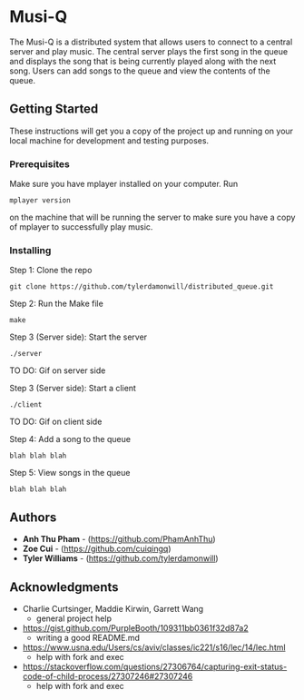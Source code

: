 # Musi-Q

The Musi-Q is a distributed system that allows users to connect to a central server and play music. The central server plays the first song in the queue and displays the song that is being currently played along with the next song. Users can add songs to the queue and view the contents of the queue. 

## Getting Started

These instructions will get you a copy of the project up and running on your local machine for development and testing purposes.

### Prerequisites

Make sure you have mplayer installed on your computer. Run

```
mplayer version
```
on the machine that will be running the server to make sure you have a copy of mplayer to successfully play music.

### Installing

Step 1: Clone the repo

```
git clone https://github.com/tylerdamonwill/distributed_queue.git
```

Step 2: Run the Make file

```
make
```

Step 3 (Server side): Start the server
```
./server
```
TO DO: Gif on server side

Step 3 (Server side): Start a client
```
./client
```
TO DO: Gif on client side

Step 4: Add a song to the queue
```
blah blah blah
```

Step 5: View songs in the queue
```
blah blah blah
```
## Authors

* **Anh Thu Pham** - (https://github.com/PhamAnhThu)
* **Zoe Cui** - (https://github.com/cuiqingq)
* **Tyler Williams** - (https://github.com/tylerdamonwill)

## Acknowledgments

* Charlie Curtsinger, Maddie Kirwin, Garrett Wang
  * general project help
* https://gist.github.com/PurpleBooth/109311bb0361f32d87a2
  * writing a good README.md
* https://www.usna.edu/Users/cs/aviv/classes/ic221/s16/lec/14/lec.html
  * help with fork and exec
* https://stackoverflow.com/questions/27306764/capturing-exit-status-code-of-child-process/27307246#27307246
  * help with fork and exec
